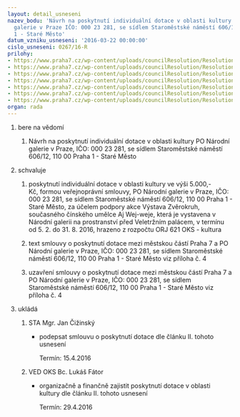 ```yaml
---
layout: detail_usneseni
nazev_bodu: 'Návrh na poskytnutí individuální dotace v oblasti kultury PO Národní
  galerie v Praze IČO: 000 23 281, se sídlem Staroměstské náměstí 606/12, 110 00 Praha
  1 - Staré Město'
datum_vzniku_usneseni: '2016-03-22 00:00:00'
cislo_usneseni: 0267/16-R
prilohy:
- https://www.praha7.cz/wp-content/uploads/councilResolution/Resolutions/28503/export/D_Narodnigalerie_AjWejWej_individualnidotace~35468.doc
- https://www.praha7.cz/wp-content/uploads/councilResolution/Resolutions/28503/export/Zadostoposkytnutidotace_NG_Ajwejwej~35467.pdf
- https://www.praha7.cz/wp-content/uploads/councilResolution/Resolutions/28503/export/Zapis_3_jednani_KK_ze_dne_07_03_2016~35466.pdf
- https://www.praha7.cz/wp-content/uploads/councilResolution/Resolutions/28503/export/Smlouvaoposkytnutidotace_individualni_Narodnigalerie_AjWejWej~35465.doc
- https://www.praha7.cz/wp-content/uploads/councilResolution/Resolutions/28503/export/RARIS_Narodnigalerie_AjWejWej~35464.pdf
- https://www.praha7.cz/wp-content/uploads/councilResolution/Resolutions/28503/export/DPH_Narodnigalerie_AjWejWej~35463.pdf
- https://www.praha7.cz/wp-content/uploads/councilResolution/Resolutions/28503/export/export~299824.pdf
organ: rada
---
```

<ol class="urzList_view" id="urzList">
<li class="urzClass1" id=""><span name="1">bere na vědomí</span> 
<ol class="urzOlClass">
<li class="urzClass2" style="TEXT-ALIGN: left" id=""><span><p>Návrh na poskytnutí individuální dotace v oblasti kultury PO Národní galerie v Praze, IČO: 000 23 281, se sídlem Staroměstské náměstí 606/12, 110 00 Praha 1 - Staré Město</p></span></li></ol></li>
<li class="urzClass1" id=""><span name="24">schvaluje</span> 
<ol class="urzOlClass">
<li class="urzClass2" style="TEXT-ALIGN: left" id=""><span><p>poskytnutí individuální dotace v oblasti kultury ve výši 5.000,- Kč,&nbsp;formou veřejnoprávní smlouvy, PO Národní galerie v Praze, IČO: 000 23 281, se sídlem Staroměstské náměstí 606/12, 110 00 Praha 1 - Staré Město,&nbsp;za účelem podpory&nbsp;akce Výstava Zvěrokruh, současného čínského umělce Aj Wej-weje, která je vystavena v Národní galerii na prostranství před Veletržním palácem, v termínu od 5. 2. do 31. 8. 2016, hrazeno z rozpočtu ORJ 621 OKS - kultura</p></span></li>
<li class="urzClass2" style="TEXT-ALIGN: left" id=""><span><p>text smlouvy o poskytnutí dotace mezi městskou částí Praha 7 a PO Národní galerie v Praze, IČO: 000 23 281, se sídlem Staroměstské náměstí 606/12, 110 00 Praha 1 - Staré Město viz příloha č. 4</p></span></li>
<li class="urzClass2" style="TEXT-ALIGN: left" id=""><span><p>uzavření smlouvy o poskytnutí dotace mezi městskou částí Praha 7 a PO Národní galerie v Praze, IČO: 000 23 281, se sídlem Staroměstské náměstí 606/12, 110 00 Praha 1 - Staré Město viz příloha č. 4</p></span></li></ol></li><li class="urzClass1" id="urzUkoly"><span name="1">ukládá</span><ol class="urzOlClass"><li class="urzClass2"><span><p>STA Mgr. Jan Čižinský</p></span><ul class="urzUlClass"><li class="urzClass3"><span><p>podepsat smlouvu o poskytnutí dotace dle článku II. tohoto usnesení</p></span><span class="urzUkolTermin">  Termín:&nbsp;15.4.2016</span></li></ul></li><li class="urzClass2"><span><p>VED OKS Bc. Lukáš Fátor</p></span><ul class="urzUlClass"><li class="urzClass3"><span><p>organizačně a finančně zajistit poskytnutí dotace v oblasti kultury dle článku II. tohoto usnesení</p></span><span class="urzUkolTermin">  Termín:&nbsp;29.4.2016</span></li></ul></li></ol></li>
</ol>